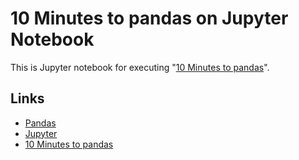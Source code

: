 # 10 Minutes to pandas on Jupyter Notebook

This is Jupyter notebook for executing "[10 Minutes to pandas](http://pandas.pydata.org/pandas-docs/stable/10min.html)".

## Links

* [Pandas](http://pandas.pydata.org/)
* [Jupyter](http://jupyter.org/)
* [10 Minutes to pandas](http://pandas.pydata.org/pandas-docs/stable/10min.html)
